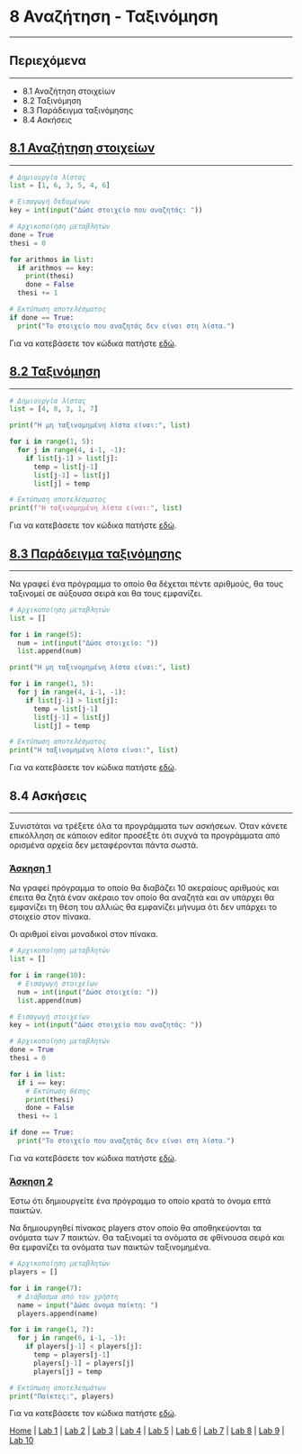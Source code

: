 # 8 Αναζήτηση - Ταξινόμηση

---

## Περιεχόμενα

---

- 8.1 Αναζήτηση στοιχείων
- 8.2 Ταξινόμηση
- 8.3 Παράδειγμα ταξινόμησης
- 8.4 Ασκήσεις

## [8.1 Αναζήτηση στοιχείων](source/lab_08/lab_08_example_1.py)

---

```python
# Δημιουργία λίστας
list = [1, 6, 3, 5, 4, 6]

# Εισαγωγή δεδομένων
key = int(input("Δώσε στοιχείο που αναζητάς: "))

# Αρχικοποίηση μεταβλητών
done = True
thesi = 0

for arithmos in list:
  if arithmos == key:
    print(thesi)
    done = False
  thesi += 1

# Εκτύπωση αποτελέσματος
if done == True:
  print("Το στοιχείο που αναζητάς δεν είναι στη λίστα.")
```

Για να κατεβάσετε τον κώδικα πατήστε [εδώ](source/lab_08/lab_08_example_1.py).

## [8.2 Ταξινόμηση](source/lab_08/lab_08_example_2.py)

---

```python
# Δημιουργία λίστας
list = [4, 8, 3, 1, 7]

print("H μη ταξινομημένη λίστα είναι:", list)

for i in range(1, 5):
  for j in range(4, i-1, -1):
    if list[j-1] > list[j]:
      temp = list[j-1]
      list[j-1] = list[j]
      list[j] = temp

# Εκτύπωση αποτελέσματος
print(f"H ταξινομημένη λίστα είναι:", list)
```

Για να κατεβάσετε τον κώδικα πατήστε [εδώ](source/lab_08/lab_08_example_2.py).

## [8.3 Παράδειγμα ταξινόμησης](source/lab_08/lab_08_example_3.py)

---

Να γραφεί ένα πρόγραμμα το οποίο θα δέχεται πέντε αριθμούς, θα τους ταξινομεί σε αύξουσα σειρά και θα τους εμφανίζει.

```python
# Αρχικοποίηση μεταβλητών
list = []

for i in range(5):
  num = int(input("Δώσε στοιχείο: "))
  list.append(num)

print("H μη ταξινομημένη λίστα είναι:", list)

for i in range(1, 5):
  for j in range(4, i-1, -1):
    if list[j-1] > list[j]:
      temp = list[j-1]
      list[j-1] = list[j]
      list[j] = temp

# Εκτύπωση αποτελέσματος
print("H ταξινομημένη λίστα είναι:", list)
```

Για να κατεβάσετε τον κώδικα πατήστε [εδώ](source/lab_08/lab_08_example_3.py).

## 8.4 Ασκήσεις

---

Συνιστάται να τρέξετε όλα τα προγράμματα των ασκήσεων. Όταν κάνετε επικόλληση σε κάποιον editor προσέξτε ότι συχνά τα προγράμματα από ορισμένα αρχεία δεν μεταφέρονται πάντα σωστά.

### [Άσκηση 1](source/lab_08/lab_08_exercise_1.py)

Να γραφεί πρόγραμμα το οποίο θα διαβάζει 10 ακεραίους αριθμούς και έπειτα θα ζητά έναν ακέραιο τον οποίο θα αναζητά και αν υπάρχει θα εμφανίζει τη θέση του αλλιώς θα εμφανίζει μήνυμα ότι δεν υπάρχει το στοιχείο στον πίνακα.

Οι αριθμοί είναι μοναδικοί στον πίνακα.

```python
# Αρχικοποίηση μεταβλητών
list = []

for i in range(10):
  # Εισαγωγή στοιχείων
  num = int(input("Δώσε στοιχεία: "))
  list.append(num)

# Εισαγωγή στοιχείων
key = int(input("Δώσε στοιχείο που αναζητάς: "))

# Αρχικοποίηση μεταβλητών
done = True
thesi = 0

for i in list:
  if i == key:
    # Εκτύπωση θέσης
    print(thesi)
    done = False
  thesi += 1

if done == True:
  print("To στοιχείο που αναζητάς δεν είναι στη λίστα.")
```

Για να κατεβάσετε τον κώδικα πατήστε [εδώ](source/lab_08/lab_08_exercise_1.py).

### [Άσκηση 2](source/lab_08/lab_08_exercise_2.py)

Έστω ότι δημιουργείτε ένα πρόγραμμα το οποίο κρατά το όνομα επτά παικτών.

Να δημιουργηθεί πίνακας players στον οποίο θα αποθηκεύονται τα ονόματα των 7 παικτών. Θα ταξινομεί τα ονόματα σε φθίνουσα σειρά και θα εμφανίζει τα ονόματα των παικτών ταξινομημένα.

```python
# Αρχικοποίηση μεταβλητών
players = []

for i in range(7):
  # Διάβασμα από τον χρήστη
  name = input("Δώσε όνομα παίκτη: ")
  players.append(name)

for i in range(1, 7):
  for j in range(6, i-1, -1):
    if players[j-1] < players[j]:
      temp = players[j-1]
      players[j-1] = players[j]
      players[j] = temp

# Εκτύπωση αποτελεσμάτων
print("Παίκτες:", players)
```

Για να κατεβάσετε τον κώδικα πατήστε [εδώ](source/lab_08/lab_08_exercise_2.py).

[Home](../README.md) | [Lab 1](lab_01.md) | [Lab 2](lab_02.md) | [Lab 3](lab_03.md) | [Lab 4](lab_04.md) | [Lab 5](lab_05.md) | [Lab 6](lab_06.md) | [Lab 7](lab_07.md) | [Lab 8](lab_08.md) | [Lab 9](lab_09.md) | [Lab 10](lab_10.md)
